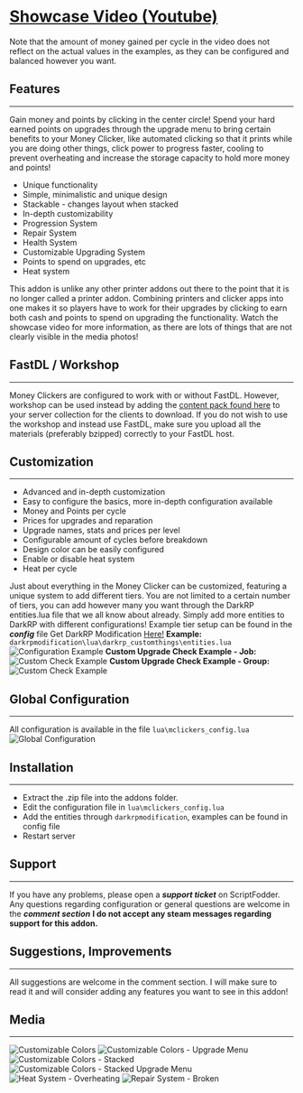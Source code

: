 # [Showcase Video (Youtube)](https://www.youtube.com/watch?v=cOduL4e8saI)
Note that the amount of money gained per cycle in the video does not reflect on the actual values in the examples, as they can be configured and balanced however you want.

## Features
------
Gain money and points by clicking in the center circle!
Spend your hard earned points on upgrades through the upgrade menu to bring certain benefits to your Money Clicker, like automated clicking so that it prints while you are doing other things, click power to progress faster, cooling to prevent overheating and increase the storage capacity to hold more money and points!
* Unique functionality
* Simple, minimalistic and unique design
* Stackable - changes layout when stacked
* In-depth customizability
* Progression System
* Repair System
* Health System
* Customizable Upgrading System
* Points to spend on upgrades, etc
* Heat system

This addon is unlike any other printer addons out there to the point that it is no longer called a printer addon.
Combining printers and clicker apps into one makes it so players have to work for their upgrades by clicking to earn both cash and points to spend on upgrading the functionality.
Watch the showcase video for more information, as there are lots of things that are not clearly visible in the media photos!

## FastDL / Workshop
------
Money Clickers are configured to work with or without FastDL.
However, workshop can be used instead by adding the [content pack found here](http://steamcommunity.com/sharedfiles/filedetails/?id=685912753) to your server collection for the clients to download.
If you do not wish to use the workshop and instead use FastDL, make sure you upload all the materials (preferably bzipped) correctly to your FastDL host.

## Customization
------
* Advanced and in-depth customization
* Easy to configure the basics, more in-depth configuration available
* Money and Points per cycle
* Prices for upgrades and reparation
* Upgrade names, stats and prices per level
* Configurable amount of cycles before breakdown
* Design color can be easily configured
* Enable or disable heat system
* Heat per cycle

Just about everything in the Money Clicker can be customized, featuring a unique system to add different tiers.
You are not limited to a certain number of tiers, you can add however many you want through the DarkRP entities.lua file that we all know about already.
Simply add more entities to DarkRP with different configurations!
Example tier setup can be found in the ***config*** file
Get DarkRP Modification [Here!](https://github.com/FPtje/darkrpmodification/)
**Example:** ```darkrpmodification\lua\darkrp_customthings\entities.lua```
![Configuration Example](http://metamist.kuubstudios.com/mclickers/configuration_example.png)
**Custom Upgrade Check Example - Job:**
![Custom Check Example](http://metamist.kuubstudios.com/mclickers/customcheck_example1.png)
**Custom Upgrade Check Example - Group:**
![Custom Check Example](http://metamist.kuubstudios.com/mclickers/customcheck_example2.png)

## Global Configuration
------
All configuration is available in the file ```lua\mclickers_config.lua```
![Global Configuration](http://metamist.kuubstudios.com/mclickers/global_configuration.png)

## Installation
------
* Extract the .zip file into the addons folder.
* Edit the configuration file in ```lua\mclickers_config.lua```
* Add the entities through ```darkrpmodification```, examples can be found in config file
* Restart server

## Support
------
If you have any problems, please open a ***support ticket*** on ScriptFodder.
Any questions regarding configuration or general questions are welcome in the ***comment section***
**I do not accept any steam messages regarding support for this addon.**

## Suggestions, Improvements
------
All suggestions are welcome in the comment section.
I will make sure to read it and will consider adding any features you want to see in this addon!

## Media
------
![Customizable Colors](http://metamist.kuubstudios.com/sharex/2016/05/atom_2016-05-09_16-56-31.png)
![Customizable Colors - Upgrade Menu](http://metamist.kuubstudios.com/sharex/2016/05/atom_2016-05-09_16-57-22.png)
![Customizable Colors - Stacked](http://metamist.kuubstudios.com/sharex/2016/05/atom_2016-05-09_16-58-56.png)
![Customizable Colors - Stacked Upgrade Menu](http://metamist.kuubstudios.com/sharex/2016/05/atom_2016-05-09_16-59-11.png)
![Heat System - Overheating](http://metamist.kuubstudios.com/sharex/2016/05/vlc_2016-05-10_23-04-19.png)
![Repair System - Broken](http://metamist.kuubstudios.com/sharex/2016/05/vlc_2016-05-10_23-04-41.png)
